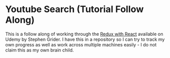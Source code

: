 # Youtube Search (Tutorial Follow Along)

This is a follow along of working through the [Redux with React](https://www.udemy.com/react-redux/) available on Udemy by Stephen Grider. 
I have this in a repository so I can try to track my own progress as well as work across multiple machines easily - I do not claim this as my own brain child.
